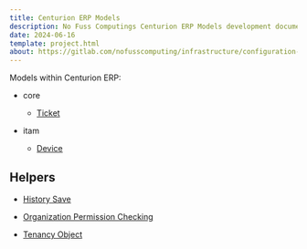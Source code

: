 ```yaml
---
title: Centurion ERP Models
description: No Fuss Computings Centurion ERP Models development documentation.
date: 2024-06-16
template: project.html
about: https://gitlab.com/nofusscomputing/infrastructure/configuration-management/centurion_erp
---
```


Models within Centurion ERP:

- core

    - [Ticket](./ticket.md)

- itam

    - [Device](./itam_device.md)


## Helpers

- [History Save](./core_history_save.md)

- [Organization Permission Checking](./access_organization_permission_checking.md)

- [Tenancy Object](./tenancy_object.md)
